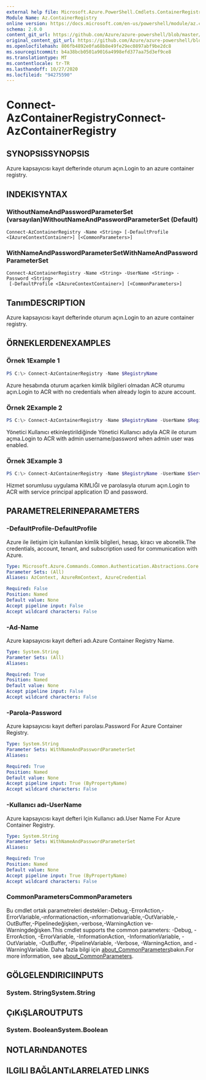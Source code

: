 ```yaml
---
external help file: Microsoft.Azure.PowerShell.Cmdlets.ContainerRegistry.dll-Help.xml
Module Name: Az.ContainerRegistry
online version: https://docs.microsoft.com/en-us/powershell/module/az.containerregistry/connect-azcontainerregistry
schema: 2.0.0
content_git_url: https://github.com/Azure/azure-powershell/blob/master/src/ContainerRegistry/ContainerRegistry/help/Connect-AzContainerRegistry.md
original_content_git_url: https://github.com/Azure/azure-powershell/blob/master/src/ContainerRegistry/ContainerRegistry/help/Connect-AzContainerRegistry.md
ms.openlocfilehash: 806fb4892e0fa68b8e49fe29ec0897abf9be2dc8
ms.sourcegitcommit: b4a38bcb0501a9016a4998efd377aa75d3ef9ce8
ms.translationtype: MT
ms.contentlocale: tr-TR
ms.lasthandoff: 10/27/2020
ms.locfileid: "94275590"
---
```

# <span data-ttu-id="1e14d-101">Connect-AzContainerRegistry</span><span class="sxs-lookup"><span data-stu-id="1e14d-101">Connect-AzContainerRegistry</span></span>

## <span data-ttu-id="1e14d-102">SYNOPSIS</span><span class="sxs-lookup"><span data-stu-id="1e14d-102">SYNOPSIS</span></span>
<span data-ttu-id="1e14d-103">Azure kapsayıcısı kayıt defterinde oturum açın.</span><span class="sxs-lookup"><span data-stu-id="1e14d-103">Login to an azure container registry.</span></span>

## <span data-ttu-id="1e14d-104">INDEKI</span><span class="sxs-lookup"><span data-stu-id="1e14d-104">SYNTAX</span></span>

### <span data-ttu-id="1e14d-105">WithoutNameAndPasswordParameterSet (varsayılan)</span><span class="sxs-lookup"><span data-stu-id="1e14d-105">WithoutNameAndPasswordParameterSet (Default)</span></span>
```
Connect-AzContainerRegistry -Name <String> [-DefaultProfile <IAzureContextContainer>] [<CommonParameters>]
```

### <span data-ttu-id="1e14d-106">WithNameAndPasswordParameterSet</span><span class="sxs-lookup"><span data-stu-id="1e14d-106">WithNameAndPasswordParameterSet</span></span>
```
Connect-AzContainerRegistry -Name <String> -UserName <String> -Password <String>
 [-DefaultProfile <IAzureContextContainer>] [<CommonParameters>]
```

## <span data-ttu-id="1e14d-107">Tanım</span><span class="sxs-lookup"><span data-stu-id="1e14d-107">DESCRIPTION</span></span>
<span data-ttu-id="1e14d-108">Azure kapsayıcısı kayıt defterinde oturum açın.</span><span class="sxs-lookup"><span data-stu-id="1e14d-108">Login to an azure container registry.</span></span>

## <span data-ttu-id="1e14d-109">ÖRNEKLERDEN</span><span class="sxs-lookup"><span data-stu-id="1e14d-109">EXAMPLES</span></span>

### <span data-ttu-id="1e14d-110">Örnek 1</span><span class="sxs-lookup"><span data-stu-id="1e14d-110">Example 1</span></span>
```powershell
PS C:\> Connect-AzContainerRegistry -Name $RegistryName
```

<span data-ttu-id="1e14d-111">Azure hesabında oturum açarken kimlik bilgileri olmadan ACR oturumu açın.</span><span class="sxs-lookup"><span data-stu-id="1e14d-111">Login to ACR with no credentials when already login to azure account.</span></span>

### <span data-ttu-id="1e14d-112">Örnek 2</span><span class="sxs-lookup"><span data-stu-id="1e14d-112">Example 2</span></span>
```powershell
PS C:\> Connect-AzContainerRegistry -Name $RegistryName -UserName $RegistryName -Password $AdminPassWord
```

<span data-ttu-id="1e14d-113">Yönetici Kullanıcı etkinleştirildiğinde Yönetici Kullanıcı adıyla ACR ile oturum açma.</span><span class="sxs-lookup"><span data-stu-id="1e14d-113">Login to ACR with admin username/password when admin user was enabled.</span></span>

### <span data-ttu-id="1e14d-114">Örnek 3</span><span class="sxs-lookup"><span data-stu-id="1e14d-114">Example 3</span></span>
```powershell
PS C:\> Connect-AzContainerRegistry -Name $RegistryName -UserName $ServicePrincipal -Password $ServicePrincipalPassword
```

<span data-ttu-id="1e14d-115">Hizmet sorumlusu uygulama KIMLIĞI ve parolasıyla oturum açın.</span><span class="sxs-lookup"><span data-stu-id="1e14d-115">Login to ACR with service principal application ID and password.</span></span>

## <span data-ttu-id="1e14d-116">PARAMETRELERINE</span><span class="sxs-lookup"><span data-stu-id="1e14d-116">PARAMETERS</span></span>

### <span data-ttu-id="1e14d-117">-DefaultProfile</span><span class="sxs-lookup"><span data-stu-id="1e14d-117">-DefaultProfile</span></span>
<span data-ttu-id="1e14d-118">Azure ile iletişim için kullanılan kimlik bilgileri, hesap, kiracı ve abonelik.</span><span class="sxs-lookup"><span data-stu-id="1e14d-118">The credentials, account, tenant, and subscription used for communication with Azure.</span></span>

```yaml
Type: Microsoft.Azure.Commands.Common.Authentication.Abstractions.Core.IAzureContextContainer
Parameter Sets: (All)
Aliases: AzContext, AzureRmContext, AzureCredential

Required: False
Position: Named
Default value: None
Accept pipeline input: False
Accept wildcard characters: False
```

### <span data-ttu-id="1e14d-119">-Ad</span><span class="sxs-lookup"><span data-stu-id="1e14d-119">-Name</span></span>
<span data-ttu-id="1e14d-120">Azure kapsayıcısı kayıt defteri adı.</span><span class="sxs-lookup"><span data-stu-id="1e14d-120">Azure Container Registry Name.</span></span>

```yaml
Type: System.String
Parameter Sets: (All)
Aliases:

Required: True
Position: Named
Default value: None
Accept pipeline input: False
Accept wildcard characters: False
```

### <span data-ttu-id="1e14d-121">-Parola</span><span class="sxs-lookup"><span data-stu-id="1e14d-121">-Password</span></span>
<span data-ttu-id="1e14d-122">Azure kapsayıcısı kayıt defteri parolası.</span><span class="sxs-lookup"><span data-stu-id="1e14d-122">Password For Azure Container Registry.</span></span>

```yaml
Type: System.String
Parameter Sets: WithNameAndPasswordParameterSet
Aliases:

Required: True
Position: Named
Default value: None
Accept pipeline input: True (ByPropertyName)
Accept wildcard characters: False
```

### <span data-ttu-id="1e14d-123">-Kullanıcı adı</span><span class="sxs-lookup"><span data-stu-id="1e14d-123">-UserName</span></span>
<span data-ttu-id="1e14d-124">Azure kapsayıcısı kayıt defteri Için Kullanıcı adı.</span><span class="sxs-lookup"><span data-stu-id="1e14d-124">User Name For Azure Container Registry.</span></span>

```yaml
Type: System.String
Parameter Sets: WithNameAndPasswordParameterSet
Aliases:

Required: True
Position: Named
Default value: None
Accept pipeline input: True (ByPropertyName)
Accept wildcard characters: False
```

### <span data-ttu-id="1e14d-125">CommonParameters</span><span class="sxs-lookup"><span data-stu-id="1e14d-125">CommonParameters</span></span>
<span data-ttu-id="1e14d-126">Bu cmdlet ortak parametreleri destekler:-Debug,-ErrorAction,-ErrorVariable,-ınformationaction,-ınformationvariable,-OutVariable,-OutBuffer,-Pipelinedeğişken,-verbose,-WarningAction ve-Warningdeğişken.</span><span class="sxs-lookup"><span data-stu-id="1e14d-126">This cmdlet supports the common parameters: -Debug, -ErrorAction, -ErrorVariable, -InformationAction, -InformationVariable, -OutVariable, -OutBuffer, -PipelineVariable, -Verbose, -WarningAction, and -WarningVariable.</span></span> <span data-ttu-id="1e14d-127">Daha fazla bilgi için [about_CommonParameters](http://go.microsoft.com/fwlink/?LinkID=113216)bakın.</span><span class="sxs-lookup"><span data-stu-id="1e14d-127">For more information, see [about_CommonParameters](http://go.microsoft.com/fwlink/?LinkID=113216).</span></span>

## <span data-ttu-id="1e14d-128">GÖLGELENDIRICI</span><span class="sxs-lookup"><span data-stu-id="1e14d-128">INPUTS</span></span>

### <span data-ttu-id="1e14d-129">System. String</span><span class="sxs-lookup"><span data-stu-id="1e14d-129">System.String</span></span>

## <span data-ttu-id="1e14d-130">ÇıKıŞLAR</span><span class="sxs-lookup"><span data-stu-id="1e14d-130">OUTPUTS</span></span>

### <span data-ttu-id="1e14d-131">System. Boolean</span><span class="sxs-lookup"><span data-stu-id="1e14d-131">System.Boolean</span></span>

## <span data-ttu-id="1e14d-132">NOTLARıNDA</span><span class="sxs-lookup"><span data-stu-id="1e14d-132">NOTES</span></span>

## <span data-ttu-id="1e14d-133">ILGILI BAĞLANTıLAR</span><span class="sxs-lookup"><span data-stu-id="1e14d-133">RELATED LINKS</span></span>
